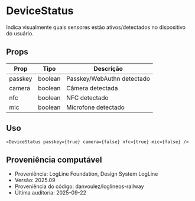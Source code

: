 # DeviceStatus

Indica visualmente quais sensores estão ativos/detectados no dispositivo do usuário.

## Props
| Prop    | Tipo    | Descrição                   |
|---------|---------|-----------------------------|
| passkey | boolean | Passkey/WebAuthn detectado  |
| camera  | boolean | Câmera detectada            |
| nfc     | boolean | NFC detectado               |
| mic     | boolean | Microfone detectado         |

## Uso

```tsx
<DeviceStatus passkey={true} camera={false} nfc={true} mic={false} />
```

## Proveniência computável

- Proveniência: LogLine Foundation, Design System LogLine
- Versão: 2025.09
- Proveniência do código: danvoulez/loglineos-railway
- Última auditoria: 2025-09-22